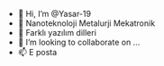 - 👋 Hi, I’m @Yasar-19
- 👀 Nanoteknoloji Metalurji Mekatronik
- 🌱 Farklı yazılım dilleri
- 💞️ I’m looking to collaborate on ...
- 📫 E posta

<!---
Yasar-19/Yasar-19 is a ✨ special ✨ repository because its `README.md` (this file) appears on your GitHub profile.
You can click the Preview link to take a look at your changes.
--->
